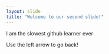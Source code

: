 ```yaml
---
layout: slide
title: "Welcome to our second slide!"
---
```

I am the slowest github learner ever 

Use the left arrow to go back!
